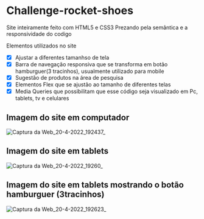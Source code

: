 # Challenge-rocket-shoes
 
 Site inteiramente feito com HTML5 e CSS3
 Prezando pela semântica e a responsividade do codigo
 
 Elementos utilizados no site
- [X] Ajustar a diferentes tamanhso de tela
- [X] Barra de navegação responsiva que se transforma em botão hamburguer(3 tracinhos), usualmente utilizado para mobile
- [X] Sugestão de produtos na área de pesquisa
- [X] Elementos Flex que se ajustão ao tamanho de diferentes telas
- [X] Media Queries que possibilitam que esse código seja visualizado em Pc, tablets, tv e celulares

## Imagem do site em computador
![Captura da Web_20-4-2022_192437_](https://user-images.githubusercontent.com/101835324/164335184-87d833a9-8310-4dac-ae39-cb8588a07075.jpeg)

## Imagem do site em tablets
![Captura da Web_20-4-2022_19260_](https://user-images.githubusercontent.com/101835324/164335211-724076de-3769-475d-aa89-221a937058f3.jpeg)

## Imagem do site em tablets mostrando o botão hamburguer (3tracinhos)
![Captura da Web_20-4-2022_192623_](https://user-images.githubusercontent.com/101835324/164335232-c8b276b5-710b-4d64-889e-d5c0f6501a53.jpeg)
